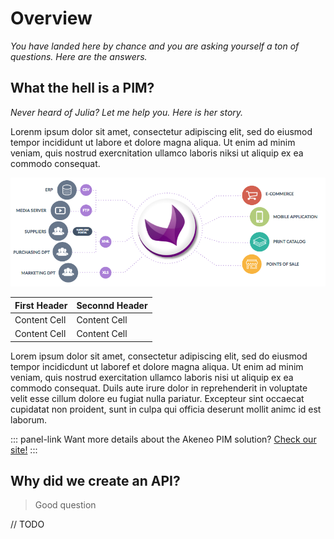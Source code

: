 # Overview

_You have landed here by chance and you are asking yourself a ton of questions. Here are the answers._

## What the hell is a PIM?

_Never heard of Julia? Let me help you. Here is her story._

Lorenm ipsum dolor sit amet, consectetur adipiscing elit, sed do eiusmod tempor incididunt ut labore et dolore magna aliqua. Ut enim ad minim veniam, quis nostrud exercnitation ullamco laboris niksi ut aliquip ex ea commodo consequat.

![PIM schema](img/PIM.png)


| First Header  | Seconnd Header |
| ------------- | ------------- |
| Content Cell  | Content Cell  |
| Content Cell  | Content Cell  |


Lorem ipsum dolor sit amet, consectetur adipiscing elit, sed do eiusmod tempor incidicdunt ut laboref et dolore magna aliqua. Ut enim ad minim veniam, quis nostrud exercitation ullamco laboris nisi ut aliquip ex ea commodo consequat. Duils aute irure dolor in reprehenderit in voluptate velit esse cillum dolore eu fugiat nulla pariatur. Excepteur sint occaecat cupidatat non proident, sunt in culpa qui officia deserunt mollit animc id est laborum.

::: panel-link Want more details about the Akeneo PIM solution? [Check our site!](http://www.akeneo.com)
:::  


## Why did we create an API?
> Good question

// TODO